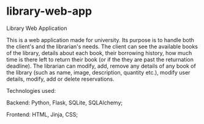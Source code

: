 # library-web-app
Library Web Application

This is a web application made for university.
Its purpose is to handle both the client's and the librarian's needs.
The client can see the available books of the library, details about each book, their borrowing history, how much time is there left to return their book (or if the they are past the returnation deadline).
The librarian can modify, add, remove any details of any book of the library (such as name, image, description, quantity etc.), modify user details, modify, add or delete reservations.

Technologies used:

Backend: Python, Flask, SQLite, SQLAlchemy;

Frontend: HTML, Jinja, CSS;
